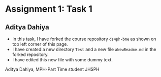 # Assignment 1: Task 1
## Aditya Dahiya

- In this task, I have forked the course repository `ds4ph-bme` as shown on top left corner of this page.
- I have created a new directory `Test` and a new file `aNewReadme.md` in the forked repository.
- I have edited this new file with some dummy text.

Aditya Dahiya,
MPH-Part Time student
JHSPH
